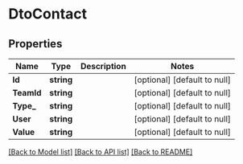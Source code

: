 # DtoContact

## Properties
Name | Type | Description | Notes
------------ | ------------- | ------------- | -------------
**Id** | **string** |  | [optional] [default to null]
**TeamId** | **string** |  | [optional] [default to null]
**Type_** | **string** |  | [optional] [default to null]
**User** | **string** |  | [optional] [default to null]
**Value** | **string** |  | [optional] [default to null]

[[Back to Model list]](../README.md#documentation-for-models) [[Back to API list]](../README.md#documentation-for-api-endpoints) [[Back to README]](../README.md)

